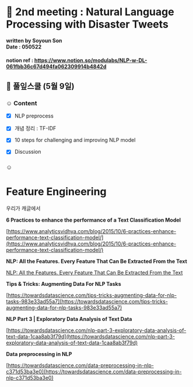 # 🌋 2nd meeting : Natural Language Processing with Disaster Tweets 

**written by Soyoun Son**         
**Date : 050522**

#### notion ref : https://www.notion.so/modulabs/NLP-w-DL-061fbb36c67d494fa062309914b4842d

## 🌱 풀잎스쿨 (5월 9일)

### ☺︎ Content
- [x] NLP preprocess
- [x] 개념 정리 : TF-IDF
- [x] 10 steps for challenging and improving NLP model
- [x] Discussion


### ☺︎ 







# Feature Engineering

우리가 캐글에서 

****6 Practices to enhance the performance of a Text Classification Model****

[https://www.analyticsvidhya.com/blog/2015/10/6-practices-enhance-performance-text-classification-model/](https://www.analyticsvidhya.com/blog/2015/10/6-practices-enhance-performance-text-classification-model/)

**NLP: All the Features. Every Feature That Can Be Extracted From the Text**

[NLP: All the Features. Every Feature That Can Be Extracted From the Text](https://medium.com/swlh/nlp-all-them-features-every-feature-that-can-be-extracted-from-text-7032c0c87dee)

****Tips & Tricks: Augmenting Data For NLP Tasks****

[https://towardsdatascience.com/tips-tricks-augmenting-data-for-nlp-tasks-983e33ad55a7](https://towardsdatascience.com/tips-tricks-augmenting-data-for-nlp-tasks-983e33ad55a7)

****NLP Part 3 | Exploratory Data Analysis of Text Data****

[https://towardsdatascience.com/nlp-part-3-exploratory-data-analysis-of-text-data-1caa8ab3f79d](https://towardsdatascience.com/nlp-part-3-exploratory-data-analysis-of-text-data-1caa8ab3f79d)

****Data preprocessing in NLP****

[https://towardsdatascience.com/data-preprocessing-in-nlp-c371d53ba3e0](https://towardsdatascience.com/data-preprocessing-in-nlp-c371d53ba3e0)
